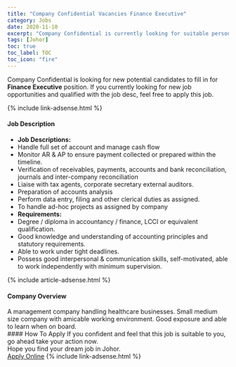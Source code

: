 ```yaml
---
title: "Company Confidential Vacancies Finance Executive" 
category: Jobs 
date: 2020-11-10 
excerpt: "Company Confidential is currently looking for suitable person to fill in the Finance Executive which positioned at Johor" 
tags: [Johor] 
toc: true 
toc_label: TOC 
toc_icon: "fire" 
--- 
```


<p>Company Confidential is looking for new potential candidates to fill in for <b>Finance Executive</b> position. If you currently looking for new job opportunities and qualified with the job desc, feel free to apply this job.
</p>{% include link-adsense.html %} 
<div><div><div><h4>Job Description</h4></div></div><div><div><span><div><ul><li><div><strong>Job Descriptions:</strong></div></li><li>Handle full set of account and manage cash flow</li><li>Monitor AR &amp; AP to ensure payment collected or prepared within the timeline.</li><li>Verification of receivables, payments, accounts and bank reconciliation, journals and inter-company reconciliation</li><li>Liaise with tax agents, corporate secretary external auditors.</li><li>Preparation of accounts analysis</li><li>Perform data entry, filing and other clerical duties as assigned.</li><li>To handle ad-hoc projects as assigned by company</li><li><div><strong>Requirements:</strong></div></li><li>Degree / diploma in accountancy / finance, LCCI or equivalent qualification.</li><li>Good knowledge and understanding of accounting principles and statutory requirements.</li><li>Able to work under tight deadlines.</li><li>Possess good interpersonal &amp; communication skills, self-motivated, able to work independently with minimum supervision.</li></ul></div></span></div></div></div> 
{% include article-adsense.html %} 
<div><div><div><h4>Company Overview</h4></div></div><div><div><span><div><div>A management company handling healthcare businesses. Small medium size company with amicable working environment. Good exposure and able to learn when on board.&#160;</div></div></span></div></div></div> 
#### How To Apply 
If you confident and feel that this job is suitable to you, go ahead take your action now. <br/> 
Hope you find your dream job in Johor. <br/> 
<a href="https://www.jobstreet.com.my/en/job/finance-executive-4421697?jobId=jobstreet-my-job-4421697&sectionRank=21&token=0~e1763bbb-cae1-4c9e-8bbe-3424b95a3c75&fr=SRP%20View%20In%20New%20Ta" class="btn btn--info" target="_blank" rel="nofollow noopenner">Apply Online</a> 
{% include link-adsense.html %} 
